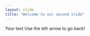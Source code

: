 ```yaml
---
layout: slide
title: "Welcome to our second slide"
---
```

Your text
Use the lefr arrow to go back!
